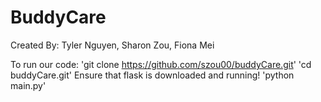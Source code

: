 # BuddyCare

Created By: Tyler Nguyen, Sharon Zou, Fiona Mei

To run our code:
'git clone https://github.com/szou00/buddyCare.git'
'cd buddyCare.git'
Ensure that flask is downloaded and running!
'python main.py'
